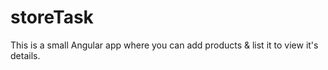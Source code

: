 # storeTask
This is a small Angular app where you can add products &amp; list it to view it's details.
